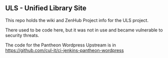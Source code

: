 ## ULS - Unified Library Site

This repo holds the wiki and ZenHub Project info for the ULS project.

There used to be code here, but it was not in use and became vulnerable to security threats.

The code for the Pantheon Wordpress Upstream is in https://github.com/cul-it/ci-jenkins-pantheon-wordpress
